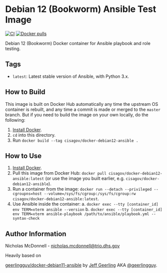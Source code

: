 # Debian 12 (Bookworm) Ansible Test Image #

[![CI](https://github.com/cisagov/docker-debian12-ansible/workflows/Build/badge.svg?branch=master&event=push)](https://github.com/cisagov/docker-debian12-ansible/actions?query=workflow%3ABuild) [![Docker pulls](https://img.shields.io/docker/pulls/cisagov/docker-debian12-ansible)](https://hub.docker.com/r/cisagov/docker-debian12-ansible/)

Debian 12 (Bookworm) Docker container for Ansible playbook and role testing.

## Tags ##

  - `latest`: Latest stable version of Ansible, with Python 3.x.

## How to Build ##

This image is built on Docker Hub automatically any time the upstream OS container is rebuilt, and any time a commit is made or merged to the `master` branch. But if you need to build the image on your own locally, do the following:

  1. [Install Docker](https://docs.docker.com/engine/installation/).
  2. `cd` into this directory.
  3. Run `docker build --tag cisagov/docker-debian12-ansible .`

## How to Use ##

  1. [Install Docker](https://docs.docker.com/engine/installation/).
  2. Pull this image from Docker Hub: `docker pull cisagov/docker-debian12-ansible:latest` (or use the image you built earlier, e.g. `cisagov/docker-debian12-ansible`).
  3. Run a container from the image: `docker run --detach --privileged --cgroupns=host --volume=/sys/fs/cgroup:/sys/fs/cgroup:rw cisagov/docker-debian12-ansible:latest`.
  4. Use Ansible inside the container:
    a. `docker exec --tty [container_id] env TERM=xterm ansible --version`
    b. `docker exec --tty [container_id] env TERM=xterm ansible-playbook /path/to/ansible/playbook.yml --syntax-check`

## Author Information ##

Nicholas McDonnell - <nicholas.mcdonnell@trio.dhs.gov>

Heavily based on

[geerlingguy/docker-debian11-ansible](https://github.com/geerlingguy/docker-debian11-ansible)
by [Jeff Geerling](https://www.jeffgeerling.com/) AKA
[@geerlingguy](https://github.com/geerlingguy).
